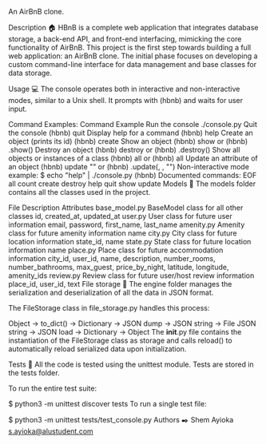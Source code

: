 An AirBnB clone.

Description 🏠
HBnB is a complete web application that integrates database storage, a back-end API, and front-end interfacing, mimicking the core functionality of AirBnB. This project is the first step towards building a full web application: an AirBnB clone. The initial phase focuses on developing a custom command-line interface for data management and base classes for data storage.

Usage 💻
The console operates both in interactive and non-interactive modes, similar to a Unix shell. It prompts with (hbnb) and waits for user input.

Command Examples:
Command	Example
Run the console	./console.py
Quit the console	(hbnb) quit
Display help for a command	(hbnb) help <command>
Create an object (prints its id)	(hbnb) create <class>
Show an object	(hbnb) show <class> <id> or (hbnb) <class>.show(<id>)
Destroy an object	(hbnb) destroy <class> <id> or (hbnb) <class>.destroy(<id>)
Show all objects or instances of a class	(hbnb) all or (hbnb) all <class>
Update an attribute of an object	(hbnb) update <class> <id> <attribute name> "<attribute value>" or (hbnb) <class>.update(<id>, <attribute name>, "<attribute value>")
Non-interactive mode example:
$ echo "help" | ./console.py
(hbnb)
Documented commands:
EOF
all
count
create
destroy
help
quit
show
update
Models 🐧
The models folder contains all the classes used in the project.

File	Description	Attributes
base_model.py	BaseModel class for all other classes	id, created_at, updated_at
user.py	User class for future user information	email, password, first_name, last_name
amenity.py	Amenity class for future amenity information	name
city.py	City class for future location information	state_id, name
state.py	State class for future location information	name
place.py	Place class for future accommodation information	city_id, user_id, name, description, number_rooms, number_bathrooms, max_guest, price_by_night, latitude, longitude, amenity_ids
review.py	Review class for future user/host review information	place_id, user_id, text
File storage 🛄
The engine folder manages the serialization and deserialization of all the data in JSON format.

The FileStorage class in file_storage.py handles this process:

Object -> to_dict() -> Dictionary -> JSON dump -> JSON string -> File
JSON string -> JSON load -> Dictionary -> Object
The __init__.py file contains the instantiation of the FileStorage class as storage and calls reload() to automatically reload serialized data upon initialization.

Tests 📏
All the code is tested using the unittest module. Tests are stored in the tests folder.

To run the entire test suite:

$ python3 -m unittest discover tests
To run a single test file:

$ python3 -m unittest tests/test_console.py
Authors ✒️
Shem Ayioka s.ayioka@alustudent.com
